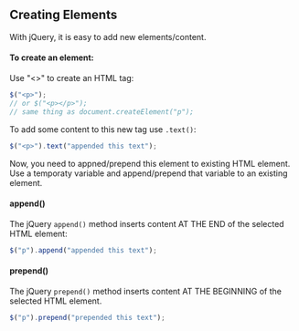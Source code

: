 ## Creating Elements
With jQuery, it is easy to add new elements/content.

#### To create an element:
Use "<>" to create an HTML tag:
```javascript
$("<p>");
// or $("<p></p>");
// same thing as document.createElement("p");
```
To add some content to this new tag use `.text()`:
```javascript
$("<p>").text("appended this text");
```
Now, you need to appned/prepend this element to existing HTML element. Use a temporaty variable and append/prepend that variable to an existing element.

#### append()
The jQuery `append()` method inserts content AT THE END of the selected HTML element:
```javascript
$("p").append("appended this text");
```

#### prepend()
The jQuery `prepend()` method inserts content AT THE BEGINNING of the selected HTML element.
```javascript
$("p").prepend("prepended this text");
```

